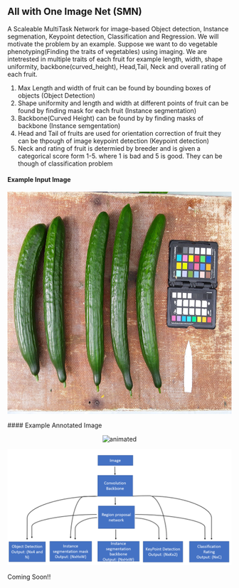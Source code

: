 ## All with One Image Net (SMN)

A Scaleable MultiTask Network for image-based Object detection, Instance segmenation, Keypoint detection, Classification and Regression. 
We will motivate the problem by an example. Suppose we want to do vegetable phenotyping(Finding the traits of vegetables) using imaging. We are intetrested in multiple traits of each fruit for example length, width, shape uniformity, backbone(curved_height), Head,Tail, Neck and overall rating of each fruit. 
1) Max Length and width of fruit can be found by bounding boxes of objects (Object Detection)
2) Shape uniformity and length and width at different points of fruit can be found by finding mask for each fruit (Instance segmentation)
3) Backbone(Curved Height) can be found by by finding masks of backbone (Instance semgentation)
4) Head and Tail of fruits are used for orientation correction of fruit  they can be thpough of image keypoint detection (Keypoint detection)
5) Neck and rating of fruit is determied by breeder and is given a categorical score form 1-5. where 1 is bad and 5 is good. They can be though of classification problem
#### Example Input Image
  <p align="center">
    <img src="figs/img.png" alt="animated" width=700 height=500 />
  </p>
#### Example Annotated Image
  <p align="center">
    <img src="figs/ann_img.png" alt="animated" width=700 height=500 />
  </p>


  <p align="center">
    <img src="figs/multitask.png" alt="animated",width=500,height=500 />
  </p>
Coming Soon!!
